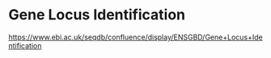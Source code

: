 # Gene Locus Identification

https://www.ebi.ac.uk/seqdb/confluence/display/ENSGBD/Gene+Locus+Identification
